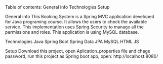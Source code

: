Table of contents:
General info
Technologies
Setup

General info
This Booking System is a Spring MVC application developed for Java programing course.
It allows the users to check the available service.
This implementation uses Spring Security to manage all the permissions and roles.
This application is using MySQL database.

Technologies
Java 
Spring Boot
Spring Data JPA 
MySQL 
HTML 
JS

Setup
Download this project, open Aplication_properties file and chage password, run this project as Spring boot app, open:
http://localhost:8080/

